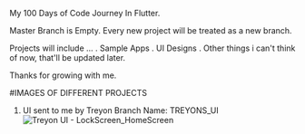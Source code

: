 My 100 Days of Code Journey In Flutter.

Master Branch is Empty.
Every new project will be treated as a new branch.
  
  Projects will include ...
  . Sample Apps
  . UI Designs
  . Other things i can't think of now, that'll be updated later.

Thanks for growing with me.


#IMAGES OF DIFFERENT PROJECTS
1. UI sent to me by Treyon
Branch Name: TREYONS_UI
![Treyon UI - LockScreen_HomeScreen](https://user-images.githubusercontent.com/66566368/115965095-66ab3e80-a51f-11eb-8f1d-3563f57f6119.jpg)
